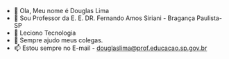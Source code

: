 - 👋 Ola, Meu nome é Douglas Lima 
- 👀 Sou Professor da E. E. DR. Fernando Amos Siriani - Bragança Paulista-SP
- 🌱 Leciono Tecnologia 
- 💞️ Sempre ajudo meus colegas.
- 📫 Estou sempre no E-mail - douglaslima@prof.educacao.sp.gov.br

<!---
professordouglaslima/professordouglaslima is a ✨ special ✨ repository because its `README.md` (this file) appears on your GitHub profile.
You can click the Preview link to take a look at your changes.
--->
